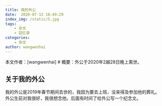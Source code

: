 ```yaml
---
title: 我的外公
date:  2020-07-13 18:49:29
index_img: /static/5.jpg
tags:
    - 杂文
    - 回忆录
categories:
    - 杂文
author: wangwenhai
---
```

本文作者：[wangwenhai] # 概要：外公于2020年2越28日晚上离世。
<!-- more -->

## 关于我的外公
我的外公是2019年春节期间去世的，我因为要去上班，没来得及参加他的葬礼。外公生前对我很好，我很想念他。后面有时间了给外公写一个纪念文。